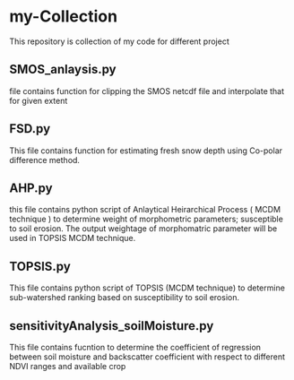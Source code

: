 # my-Collection
This repository is collection of my code for different project

## SMOS_anlaysis.py 
file contains function for clipping the SMOS netcdf file and interpolate that for given extent

## FSD.py
This file contains function for estimating fresh snow depth using Co-polar difference method.

## AHP.py
this file contains python script of Anlaytical Heirarchical Process ( MCDM technique ) to determine weight of  morphometric parameters; susceptible to soil erosion.
The output weightage of morphomatric parameter will be used in TOPSIS MCDM technique.

## TOPSIS.py
This file contains python script of TOPSIS (MCDM technique) to determine sub-watershed ranking based on susceptibility to soil erosion.

## sensitivityAnalysis_soilMoisture.py
This file contains fucntion to determine the coefficient of regression between soil moisture and backscatter coefficient with respect to different NDVI
ranges and available crop

